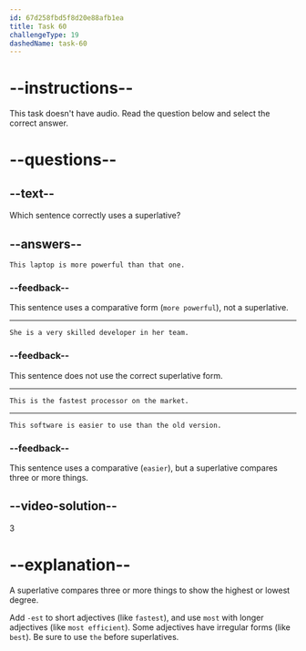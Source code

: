 ```yaml
---
id: 67d258fbd5f8d20e88afb1ea
title: Task 60
challengeType: 19
dashedName: task-60
---
```


# --instructions--

This task doesn't have audio. Read the question below and select the correct answer.

# --questions--

## --text--

Which sentence correctly uses a superlative?  

## --answers--

`This laptop is more powerful than that one.`

### --feedback--

This sentence uses a comparative form (`more powerful`), not a superlative.

---

`She is a very skilled developer in her team.`  

### --feedback--

This sentence does not use the correct superlative form.

---

`This is the fastest processor on the market.`  

---

`This software is easier to use than the old version.`  

### --feedback--

This sentence uses a comparative (`easier`), but a superlative compares three or more things.

## --video-solution--

3  

# --explanation--

A superlative compares three or more things to show the highest or lowest degree.  

Add `-est` to short adjectives (like `fastest`), and use `most` with longer adjectives (like `most efficient`). Some adjectives have irregular forms (like `best`). Be sure to use `the` before superlatives.
